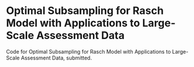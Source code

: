 # Optimal Subsampling for Rasch Model with Applications to Large-Scale Assessment Data

Code for Optimal Subsampling for Rasch Model with Applications to Large-Scale Assessment Data, submitted. 
